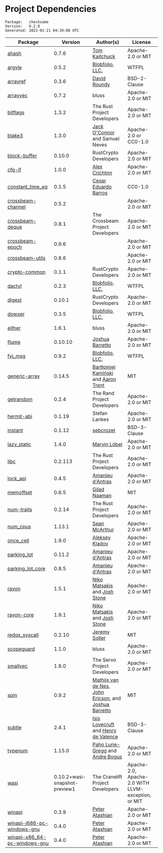 # Project Dependencies
    Package:   checksame
    Version:   0.2.8
    Generated: 2022-01-21 04:39:08 UTC

| Package | Version | Author(s) | License |
| ---- | ---- | ---- | ---- |
| [ahash](https://github.com/tkaitchuck/ahash) | 0.7.6 | [Tom Kaitchuck](mailto:Tom.Kaitchuck@gmail.com) | Apache-2.0 or MIT |
| [argyle](https://github.com/Blobfolio/argyle) | 0.5.2 | [Blobfolio, LLC.](mailto:hello@blobfolio.com) | WTFPL |
| [arrayref](https://github.com/droundy/arrayref) | 0.3.6 | [David Roundy](mailto:roundyd@physics.oregonstate.edu) | BSD-2-Clause |
| [arrayvec](https://github.com/bluss/arrayvec) | 0.7.2 | bluss | Apache-2.0 or MIT |
| [bitflags](https://github.com/bitflags/bitflags) | 1.3.2 | The Rust Project Developers | Apache-2.0 or MIT |
| [blake3](https://github.com/BLAKE3-team/BLAKE3) | 1.3.0 | [Jack O'Connor](mailto:oconnor663@gmail.com) and Samuel Neves | Apache-2.0 or CC0-1.0 |
| [block-buffer](https://github.com/RustCrypto/utils) | 0.10.0 | RustCrypto Developers | Apache-2.0 or MIT |
| [cfg-if](https://github.com/alexcrichton/cfg-if) | 1.0.0 | [Alex Crichton](mailto:alex@alexcrichton.com) | Apache-2.0 or MIT |
| [constant_time_eq](https://github.com/cesarb/constant_time_eq) | 0.1.5 | [Cesar Eduardo Barros](mailto:cesarb@cesarb.eti.br) | CC0-1.0 |
| [crossbeam-channel](https://github.com/crossbeam-rs/crossbeam) | 0.5.2 |  | Apache-2.0 or MIT |
| [crossbeam-deque](https://github.com/crossbeam-rs/crossbeam) | 0.8.1 | The Crossbeam Project Developers | Apache-2.0 or MIT |
| [crossbeam-epoch](https://github.com/crossbeam-rs/crossbeam) | 0.9.6 |  | Apache-2.0 or MIT |
| [crossbeam-utils](https://github.com/crossbeam-rs/crossbeam) | 0.8.6 |  | Apache-2.0 or MIT |
| [crypto-common](https://github.com/RustCrypto/traits) | 0.1.1 | RustCrypto Developers | Apache-2.0 or MIT |
| [dactyl](https://github.com/Blobfolio/dactyl) | 0.2.3 | [Blobfolio, LLC.](mailto:hello@blobfolio.com) | WTFPL |
| [digest](https://github.com/RustCrypto/traits) | 0.10.1 | RustCrypto Developers | Apache-2.0 or MIT |
| [dowser](https://github.com/Blobfolio/dowser) | 0.3.5 | [Blobfolio, LLC.](mailto:hello@blobfolio.com) | WTFPL |
| [either](https://github.com/bluss/either) | 1.6.1 | bluss | Apache-2.0 or MIT |
| [flume](https://github.com/zesterer/flume) | 0.10.10 | [Joshua Barretto](mailto:joshua.s.barretto@gmail.com) | Apache-2.0 or MIT |
| [fyi_msg](https://github.com/Blobfolio/fyi) | 0.9.2 | [Blobfolio, LLC.](mailto:hello@blobfolio.com) | WTFPL |
| [generic-array](https://github.com/fizyk20/generic-array.git) | 0.14.5 | [Bartłomiej Kamiński](mailto:fizyk20@gmail.com) and [Aaron Trent](mailto:novacrazy@gmail.com) | MIT |
| [getrandom](https://github.com/rust-random/getrandom) | 0.2.4 | The Rand Project Developers | Apache-2.0 or MIT |
| [hermit-abi](https://github.com/hermitcore/libhermit-rs) | 0.1.19 | Stefan Lankes | Apache-2.0 or MIT |
| [instant](https://github.com/sebcrozet/instant) | 0.1.12 | [sebcrozet](mailto:developer@crozet.re) | BSD-3-Clause |
| [lazy_static](https://github.com/rust-lang-nursery/lazy-static.rs) | 1.4.0 | [Marvin Löbel](mailto:loebel.marvin@gmail.com) | Apache-2.0 or MIT |
| [libc](https://github.com/rust-lang/libc) | 0.2.113 | The Rust Project Developers | Apache-2.0 or MIT |
| [lock_api](https://github.com/Amanieu/parking_lot) | 0.4.5 | [Amanieu d'Antras](mailto:amanieu@gmail.com) | Apache-2.0 or MIT |
| [memoffset](https://github.com/Gilnaa/memoffset) | 0.6.5 | [Gilad Naaman](mailto:gilad.naaman@gmail.com) | MIT |
| [num-traits](https://github.com/rust-num/num-traits) | 0.2.14 | The Rust Project Developers | Apache-2.0 or MIT |
| [num_cpus](https://github.com/seanmonstar/num_cpus) | 1.13.1 | [Sean McArthur](mailto:sean@seanmonstar.com) | Apache-2.0 or MIT |
| [once_cell](https://github.com/matklad/once_cell) | 1.9.0 | [Aleksey Kladov](mailto:aleksey.kladov@gmail.com) | Apache-2.0 or MIT |
| [parking_lot](https://github.com/Amanieu/parking_lot) | 0.11.2 | [Amanieu d'Antras](mailto:amanieu@gmail.com) | Apache-2.0 or MIT |
| [parking_lot_core](https://github.com/Amanieu/parking_lot) | 0.8.5 | [Amanieu d'Antras](mailto:amanieu@gmail.com) | Apache-2.0 or MIT |
| [rayon](https://github.com/rayon-rs/rayon) | 1.5.1 | [Niko Matsakis](mailto:niko@alum.mit.edu) and [Josh Stone](mailto:cuviper@gmail.com) | Apache-2.0 or MIT |
| [rayon-core](https://github.com/rayon-rs/rayon) | 1.9.1 | [Niko Matsakis](mailto:niko@alum.mit.edu) and [Josh Stone](mailto:cuviper@gmail.com) | Apache-2.0 or MIT |
| [redox_syscall](https://gitlab.redox-os.org/redox-os/syscall) | 0.2.10 | [Jeremy Soller](mailto:jackpot51@gmail.com) | MIT |
| [scopeguard](https://github.com/bluss/scopeguard) | 1.1.0 | bluss | Apache-2.0 or MIT |
| [smallvec](https://github.com/servo/rust-smallvec) | 1.8.0 | The Servo Project Developers | Apache-2.0 or MIT |
| [spin](https://github.com/mvdnes/spin-rs.git) | 0.9.2 | [Mathijs van de Nes](mailto:git@mathijs.vd-nes.nl), [John Ericson](mailto:git@JohnEricson.me), and [Joshua Barretto](mailto:joshua.s.barretto@gmail.com) | MIT |
| [subtle](https://github.com/dalek-cryptography/subtle) | 2.4.1 | [Isis Lovecruft](mailto:isis@patternsinthevoid.net) and [Henry de Valence](mailto:hdevalence@hdevalence.ca) | BSD-3-Clause |
| [typenum](https://github.com/paholg/typenum) | 1.15.0 | [Paho Lurie-Gregg](mailto:paho@paholg.com) and [Andre Bogus](mailto:bogusandre@gmail.com) | Apache-2.0 or MIT |
| [wasi](https://github.com/bytecodealliance/wasi) | 0.10.2+wasi-snapshot-preview1 | The Cranelift Project Developers | Apache-2.0, Apache-2.0 WITH LLVM-exception, or MIT |
| [winapi](https://github.com/retep998/winapi-rs) | 0.3.9 | [Peter Atashian](mailto:retep998@gmail.com) | Apache-2.0 or MIT |
| [winapi-i686-pc-windows-gnu](https://github.com/retep998/winapi-rs) | 0.4.0 | [Peter Atashian](mailto:retep998@gmail.com) | Apache-2.0 or MIT |
| [winapi-x86_64-pc-windows-gnu](https://github.com/retep998/winapi-rs) | 0.4.0 | [Peter Atashian](mailto:retep998@gmail.com) | Apache-2.0 or MIT |
